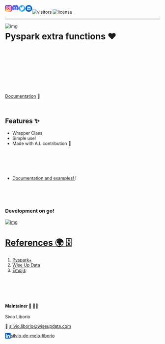 <a href="https://github.com/wiseupdata/wiseupdata">
  <img align="left" alt="Wise Up Data's Instagram" width="22px" src="https://raw.githubusercontent.com/wiseupdata/wiseupdata/main/assets/instagram.png" />   
</a> 
<a href="https://github.com/wiseupdata/wiseupdata">
  <img align="left" alt="wise Up Data's Discord" width="22px" src="https://raw.githubusercontent.com/wiseupdata/wiseupdata/main/assets/discord.png" />
</a>
<a href="https://github.com/wiseupdata/wiseupdata">
  <img align="left" alt="wise Up Data | Twitter" width="22px" src="https://raw.githubusercontent.com/wiseupdata/wiseupdata/main/assets/twitter.png" />
</a>
<a href="https://github.com/wiseupdata/wiseupdata">
  <img align="left" alt="wise Up Data's LinkedIN" width="22px" src="https://raw.githubusercontent.com/wiseupdata/wiseupdata/main/assets/linkedin.png" />
</a>

![visitors](https://visitor-badge.glitch.me/badge?page_id=wiseupdata.pysparkplus&left_color=green&right_color=black)
![license](https://img.shields.io/github/license/wiseupdata/pysparkplus)

---

<a href="https://github.com/wiseupdata/wiseupdata">
<img align="left" alt="img" src="https://raw.githubusercontent.com/wiseupdata/pysparkplus/main/assets/imgs/pyspark.png" width="300" />
</a>

<h1>
Pyspark extra functions ❤️
</h1>

<br>
<br>
<br>
<br>
<br>
<br>
<br>
<br>

[Documentation](https://wiseupdata.github.io/pysparkplus/index.html)  🚀

<br>

## Features ✨️

- Wrapper Class
- Simple use!
- Made with A.I. contribution 🤖 

<br>
</a>

<br>
<br>
<br>

* [Documentation and examples! ](https://wiseupdata.github.io/pysparkplus/index.html)! 
<br>
<br>


<br>

### Development on go!

<a href="https://github.com/wiseupdata/wiseupdata">
<img align="center" alt="img" src="https://raw.githubusercontent.com/wiseupdata/pysparkplus/main/assets/imgs/under_construction.gif" width="200" />

<br>

# References 🌍 🗄️

1. [Pyspark+](https://wiseupdata.github.io/pysparkplus/index.html)
1. [Wise Up Data](https://github.com/wiseupdata)
1. [Emojis](https://github.com/wiseupdata/emojis)

<br><br>
---

#### Maintainer 🤗 👨‍💻

Sivio Liborio

📧 silvio.liborio@wiseupdata.com

<a href="https://www.linkedin.com/in/silvio-de-melo-liborio">silvio-de-melo-liborio <img align="left" alt="LinkedIN" width="18px" src="https://raw.githubusercontent.com/wiseupdata/wsl-latest/main/assets/linkedin.svg" />
</a>
